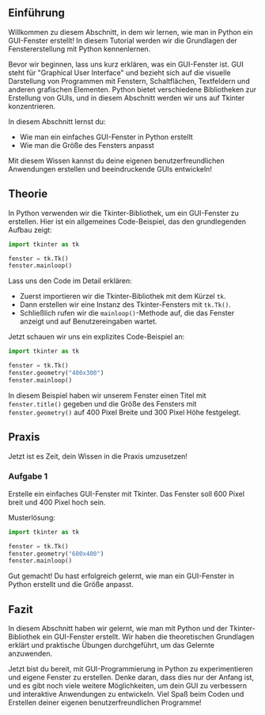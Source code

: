 ## Einführung

Willkommen zu diesem Abschnitt, in dem wir lernen, wie man in Python ein GUI-Fenster erstellt! In diesem Tutorial werden wir die Grundlagen der Fenstererstellung mit Python kennenlernen. 

Bevor wir beginnen, lass uns kurz erklären, was ein GUI-Fenster ist. GUI steht für "Graphical User Interface" und bezieht sich auf die visuelle Darstellung von Programmen mit Fenstern, Schaltflächen, Textfeldern und anderen grafischen Elementen. Python bietet verschiedene Bibliotheken zur Erstellung von GUIs, und in diesem Abschnitt werden wir uns auf Tkinter konzentrieren.

In diesem Abschnitt lernst du:

- Wie man ein einfaches GUI-Fenster in Python erstellt
- Wie man die Größe des Fensters anpasst

Mit diesem Wissen kannst du deine eigenen benutzerfreundlichen Anwendungen erstellen und beeindruckende GUIs entwickeln!

## Theorie

In Python verwenden wir die Tkinter-Bibliothek, um ein GUI-Fenster zu erstellen. Hier ist ein allgemeines Code-Beispiel, das den grundlegenden Aufbau zeigt:

```python
import tkinter as tk

fenster = tk.Tk()
fenster.mainloop()
```

Lass uns den Code im Detail erklären:

- Zuerst importieren wir die Tkinter-Bibliothek mit dem Kürzel `tk`.
- Dann erstellen wir eine Instanz des Tkinter-Fensters mit `tk.Tk()`.
- Schließlich rufen wir die `mainloop()`-Methode auf, die das Fenster anzeigt und auf Benutzereingaben wartet.

Jetzt schauen wir uns ein explizites Code-Beispiel an:

```python
import tkinter as tk

fenster = tk.Tk()
fenster.geometry("400x300")
fenster.mainloop()
```

In diesem Beispiel haben wir unserem Fenster einen Titel mit `fenster.title()` gegeben und die Größe des Fensters mit `fenster.geometry()` auf 400 Pixel Breite und 300 Pixel Höhe festgelegt.

## Praxis

Jetzt ist es Zeit, dein Wissen in die Praxis umzusetzen!

### Aufgabe 1

Erstelle ein einfaches GUI-Fenster mit Tkinter. Das Fenster soll 600 Pixel breit und 400 Pixel hoch sein.

Musterlösung:

  ```python
  import tkinter as tk

  fenster = tk.Tk()
  fenster.geometry("600x400")
  fenster.mainloop()
  ```

Gut gemacht! Du hast erfolgreich gelernt, wie man ein GUI-Fenster in Python erstellt und die Größe anpasst.

## Fazit

In diesem Abschnitt haben wir gelernt, wie man mit Python und der Tkinter-Bibliothek ein GUI-Fenster erstellt. Wir haben die theoretischen Grundlagen erklärt und praktische Übungen durchgeführt, um das Gelernte anzuwenden.

Jetzt bist du bereit, mit GUI-Programmierung in Python zu experimentieren und eigene Fenster zu erstellen. Denke daran, dass dies nur der Anfang ist, und es gibt noch viele weitere Möglichkeiten, um dein GUI zu verbessern und interaktive Anwendungen zu entwickeln. Viel Spaß beim Coden und Erstellen deiner eigenen benutzerfreundlichen Programme!